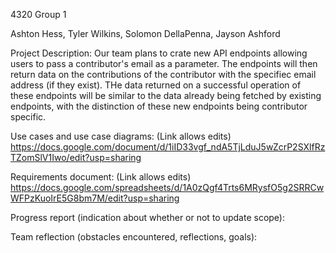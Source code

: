 4320 Group 1

Ashton Hess, Tyler Wilkins, Solomon DellaPenna, Jayson Ashford

Project Description:
Our team plans to crate new API endpoints allowing users to pass a contributor's email as a parameter. The endpoints will then return data on the contributions of the contributor with the specifiec email address (if they exist). THe data returned on a successful operation of these endpoints will be similar to the data already being fetched by existing endpoints, with the distinction of these new endpoints being contributor specific.   

Use cases and use case diagrams:
(Link allows edits)
https://docs.google.com/document/d/1iID33vgf_ndA5TjLduJ5wZcrP2SXlfRzTZomSlV1Iwo/edit?usp=sharing

Requirements document:
(Link allows edits)
https://docs.google.com/spreadsheets/d/1A0zQgf4Trts6MRysfO5g2SRRCwWFPzKuoIrE5G8bm7M/edit?usp=sharing

Progress report (indication about whether or not to update scope):


Team reflection (obstacles encountered, reflections, goals):

